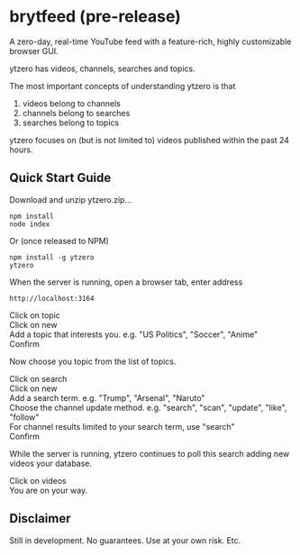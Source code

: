 # brytfeed (pre-release)

A zero-day, real-time YouTube feed with a feature-rich, highly customizable browser GUI.

ytzero has videos, channels, searches and topics. 

The most important concepts of understanding ytzero is that 

1) videos belong to channels
2) channels belong to searches
3) searches belong to topics

ytzero focuses on (but is not limited to) videos published within the past 24 hours.

## Quick Start Guide

Download and unzip ytzero.zip...

```
npm install
node index
```

Or (once released to NPM)

```
npm install -g ytzero
ytzero
```
When the server is running, open a browser tab, enter address 
```
http://localhost:3164
```

Click on topic  
Click on new  
Add a topic that interests you. e.g. "US Politics", "Soccer", "Anime"  
Confirm  

Now choose you topic from the list of topics.  

Click on search  
Click on new  
Add a search term.  e.g. "Trump", "Arsenal", "Naruto"  
Choose the channel update method. e.g. "search", "scan", "update", "like", "follow"   
For channel results limited to your search term, use "search"  
Confirm  

While the server is running, ytzero continues to poll this search adding new videos your database.  

Click on videos  
You are on your way.  

## Disclaimer

Still in development. No guarantees. Use at your own risk. Etc.
